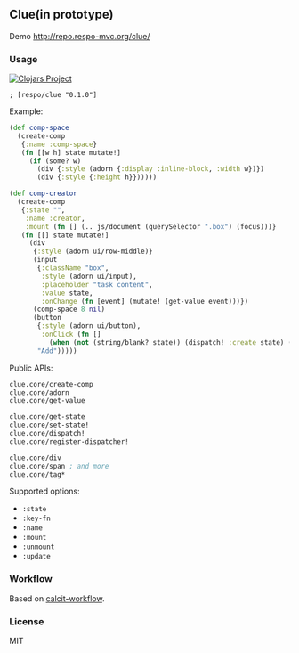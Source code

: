 
Clue(in prototype)
----

Demo http://repo.respo-mvc.org/clue/

### Usage

[![Clojars Project](https://img.shields.io/clojars/v/respo/clue.svg)](https://clojars.org/respo/clue)

```edn
; [respo/clue "0.1.0"]
```

Example:

```clojure
(def comp-space
  (create-comp
   {:name :comp-space}
   (fn [[w h] state mutate!]
     (if (some? w)
       (div {:style (adorn {:display :inline-block, :width w})})
       (div {:style {:height h}})))))

(def comp-creator
  (create-comp
   {:state "",
    :name :creator,
    :mount (fn [] (.. js/document (querySelector ".box") (focus)))}
   (fn [[] state mutate!]
     (div
      {:style (adorn ui/row-middle)}
      (input
       {:className "box",
        :style (adorn ui/input),
        :placeholder "task content",
        :value state,
        :onChange (fn [event] (mutate! (get-value event)))})
      (comp-space 8 nil)
      (button
       {:style (adorn ui/button),
        :onClick (fn []
          (when (not (string/blank? state)) (dispatch! :create state) (mutate! "")))}
       "Add")))))
```

Public APIs:

```clojure
clue.core/create-comp
clue.core/adorn
clue.core/get-value

clue.core/get-state
clue.core/set-state!
clue.core/dispatch!
clue.core/register-dispatcher!

clue.core/div
clue.core/span ; and more
clue.core/tag*
```

Supported options:

* `:state`
* `:key-fn`
* `:name`
* `:mount`
* `:unmount`
* `:update`

### Workflow

Based on [calcit-workflow](https://github.com/mvc-works/calcit-workflow).

### License

MIT
